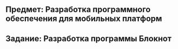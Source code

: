 ## Предмет: Разработка программного обеспечения для мобильных платформ
## Задание: Разработка программы Блокнот
